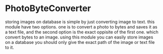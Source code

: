 # PhotoByteConverter
 storing images on database is simple by just converting image to text. this module have two options. one is to convert a photo to bytes and saves it as a text file, and the second option is the exact oppisite of the first one. which convert bytes to an image. using this module you can easily store images on a database you should only give the exact path of the image or text file to it.
